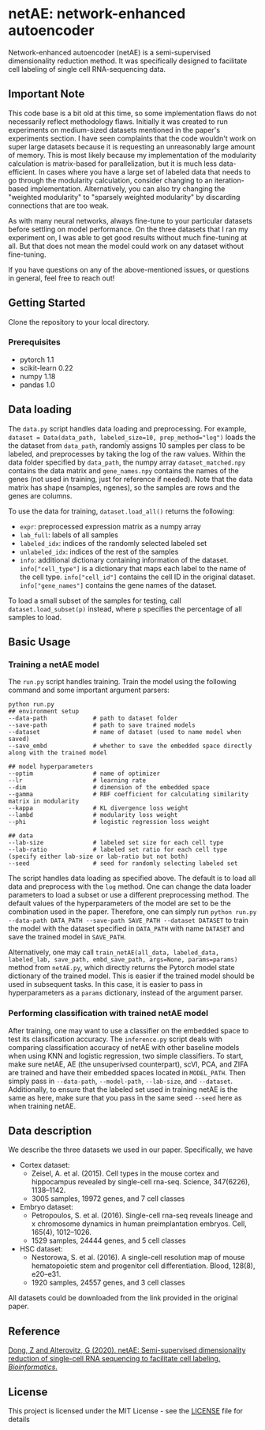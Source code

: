 
# netAE: network-enhanced autoencoder

Network-enhanced autoencoder (netAE) is a semi-supervised dimensionality reduction method. It was specifically designed to facilitate cell labeling of single cell RNA-sequencing data.

## Important Note
This code base is a bit old at this time, so some implementation flaws do not necessarily reflect methodology flaws. Initially it was created to run experiments on medium-sized datasets mentioned in the paper's experiments section. I have seen complaints that the code wouldn't work on super large datasets because it is requesting an unreasonably large amount of memory. This is most likely because my implementation of the modularity calculation is matrix-based for parallelization, but it is much less data-efficient. In cases where you have a large set of labeled data that needs to go through the modularity calculation, consider changing to an iteration-based implementation. Alternatively, you can also try changing the "weighted modularity" to "sparsely weighted modularity" by discarding connections that are too weak.

As with many neural networks, always fine-tune to your particular datasets before settling on model performance. On the three datasets that I ran my experiment on, I was able to get good results without much fine-tuning at all. But that does not mean the model could work on any dataset without fine-tuning. 

If you have questions on any of the above-mentioned issues, or questions in general, feel free to reach out!


## Getting Started

Clone the repository to your local directory.

### Prerequisites

- pytorch 1.1
- scikit-learn 0.22
- numpy 1.18
- pandas 1.0

## Data loading

The `data.py` script handles data loading and preprocessing. For example, `dataset = Data(data_path, labeled_size=10, prep_method="log")` loads the the dataset from `data_path`, randomly assigns 10 samples per class to be labeled, and preprocesses by taking the log of the raw values. Within the data folder specified by `data_path`, the numpy array `dataset_matched.npy` contains the data matrix and `gene_names.npy` contains the names of the genes (not used in training, just for reference if needed). Note that the data matrix has shape (nsamples, ngenes), so the samples are rows and the genes are columns.

To use the data for training, `dataset.load_all()` returns the following:
- `expr`: preprocessed expression matrix as a numpy array
- `lab_full`: labels of all samples
- `labeled_idx`: indices of the randomly selected labeled set
- `unlabeled_idx`: indices of the rest of the samples
- `info`: additional dictionary containing information of the dataset. `info["cell_type"]` is a dictionary that maps each label to the name of the cell type. `info["cell_id"]` contains the cell ID in the original dataset. `info["gene_names"]` contains the gene names of the dataset.

To load a small subset of the samples for testing, call `dataset.load_subset(p)` instead, where `p` specifies the percentage of all samples to load.

## Basic Usage
### Training a netAE model
The `run.py` script handles training. Train the model using the following command and some important argument parsers:
```
python run.py
## environment setup
--data-path             # path to dataset folder
--save-path             # path to save trained models
--dataset               # name of dataset (used to name model when saved)
--save_embd             # whether to save the embedded space directly along with the trained model

## model hyperparameters
--optim                 # name of optimizer
--lr                    # learning rate
--dim                   # dimension of the embedded space
--gamma                 # RBF coefficient for calculating similarity matrix in modularity
--kappa                 # KL divergence loss weight
--lambd                 # modularity loss weight
--phi                   # logistic regression loss weight

## data
--lab-size              # labeled set size for each cell type
--lab-ratio             # labeled set ratio for each cell type (specify either lab-size or lab-ratio but not both)
--seed                  # seed for randomly selecting labeled set
```

The script handles data loading as specified above. The default is to load all data and preprocess with the `log` method. One can change the data loader parameters to load a subset or use a different preprocessing method. The default values of the hyperparameters of the model are set to be the combination used in the paper. Therefore, one can simply run `python run.py --data-path DATA_PATH --save-path SAVE_PATH --dataset DATASET` to train the model with the dataset specified in `DATA_PATH` with name `DATASET` and save the trained model in `SAVE_PATH`.

Alternatively, one may call `train_netAE(all_data, labeled_data, labeled_lab, save_path, embd_save_path, args=None, params=params)` method from `netAE.py`, which directly returns the Pytorch model state dictionary of the trained model. This is easier if the trained model should be used in subsequent tasks. In this case, it is easier to pass in hyperparameters as a `params` dictionary, instead of the argument parser.

### Performing classification with trained netAE model
After training, one may want to use a classifier on the embedded space to test its classification accuracy. The `inference.py` script deals with comparing classification accuracy of netAE with other baseline models when using KNN and logistic regression, two simple classifiers. To start, make sure netAE, AE (the unsuperivsed counterpart), scVI, PCA, and ZIFA are trained and have their embedded spaces located in `MODEL_PATH`. Then simply pass in `--data-path`, `--model-path`, `--lab-size`, and `--dataset`. Additionally, to ensure that the labeled set used in training netAE is the same as here, make sure that you pass in the same seed `--seed` here as when training netAE.

## Data description
We describe the three datasets we used in our paper. Specifically, we have
- Cortex dataset:
    - Zeisel, A. et al. (2015). Cell types in the mouse cortex and hippocampus revealed by single-cell rna-seq. Science, 347(6226), 1138–1142.
    - 3005 samples, 19972 genes, and 7 cell classes
- Embryo dataset:
    - Petropoulos, S. et al. (2016). Single-cell rna-seq reveals lineage and x chromosome dynamics in human preimplantation embryos. Cell, 165(4), 1012–1026.
    - 1529 samples, 24444 genes, and 5 cell classes
- HSC dataset:
    - Nestorowa, S. et al. (2016). A single-cell resolution map of mouse hematopoietic stem and progenitor cell differentiation. Blood, 128(8), e20–e31.
    - 1920 samples, 24557 genes, and 3 cell classes

All datasets could be downloaded from the link provided in the original paper.

## Reference
[Dong, Z and Alterovitz, G (2020). netAE: Semi-supervised dimensionality reduction of single-cell RNA sequencing to facilitate cell labeling. *Bioinformatics*.](https://doi.org/10.1093/bioinformatics/btaa669)

## License
This project is licensed under the MIT License - see the [LICENSE](LICENSE) file for details
